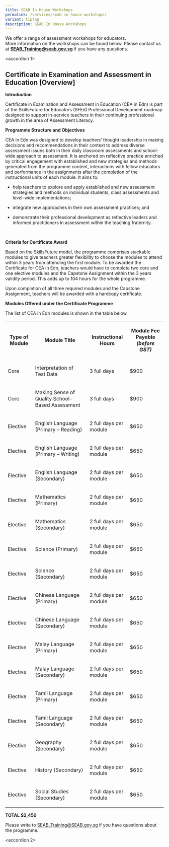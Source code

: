 ```yaml
---
title: SEAB In House Workshops
permalink: /services/seab-in-house-workshops/
variant: tiptap
description: SEAB In House Workshops
---
```

<p>We offer a range of assessment workshops for educators.
<br>More information on the workshops can be found below. Please contact us
at <strong><a href="mailto:seab_training@seab.gov.sg" rel="noopener noreferrer nofollow" target="_blank">SEAB_Training@seab.gov.sg</a></strong> if
you have any questions.</p>
<p>&lt;accordion 1&gt;</p>
<h2>Certificate in Examination and Assessment in Education [Overview]</h2>
<p><strong>Introduction</strong>
</p>
<p>Certificate in Examination and Assessment in Education (CEA in Edn) is
part of the SkillsFuture for Educators (SFEd) Professional Development
roadmap designed to support in-service teachers in their continuing professional
growth in the area of Assessment Literacy.</p>
<p><strong>Programme Structure and Objectives</strong>
</p>
<p>CEA in Edn was designed to develop teachers’ thought leadership in making
decisions and recommendations in their context to address diverse assessment
issues both in their daily classroom assessments and school-wide approach
to assessment. It is anchored on reflective practice enriched by critical
engagement with established and new strategies and methods generated from
the programme content, interactions with fellow educators and performance
in the assignments after the completion of the instructional units of each
module. It aims to:</p>
<ul data-tight="true" class="tight">
<li>
<p>help teachers to explore and apply established and new assessment strategies
and methods on individual students, class assessments and level-wide implementations;</p>
</li>
<li>
<p>integrate new approaches in their own assessment practices; and</p>
</li>
<li>
<p>demonstrate their professional development as reflective leaders and informed
practitioners in assessment within the teaching fraternity.</p>
</li>
</ul>
<p>&nbsp;</p>
<p><strong>Criteria for Certificate Award</strong>
</p>
<p>Based on the SkillsFuture model, the programme comprises stackable modules
to give teachers greater flexibility to choose the modules to attend within
3 years from attending the first module. To be awarded the Certificate
for CEA in Edn, teachers would have to complete two core and one elective
modules and the Capstone Assignment within the 3 years validity period.
This adds up to 104 hours for the whole programme.</p>
<p>Upon completion of all three required modules and the Capstone Assignment,
teachers will be awarded with a hardcopy certificate.</p>
<p><strong>Modules Offered under the Certificate Programme</strong>
</p>
<p>The list of CEA in Edn modules is shown in the table below.</p>
<table>
<tbody>
<tr>
<th rowspan="1" colspan="1">
<p>Type of Module</p>
</th>
<th rowspan="1" colspan="1">
<p>Module Title</p>
</th>
<th rowspan="1" colspan="1">
<p>Instructional Hours</p>
</th>
<th rowspan="1" colspan="1">
<p>Module Fee Payable <em>(before GST)</em>
</p>
</th>
</tr>
<tr>
<td rowspan="1" colspan="1">
<p>Core</p>
</td>
<td rowspan="1" colspan="1">
<p>Interpretation of Test Data</p>
</td>
<td rowspan="1" colspan="1">
<p>3 full days</p>
</td>
<td rowspan="1" colspan="1">
<p>$900</p>
</td>
</tr>
<tr>
<td rowspan="1" colspan="1">
<p>Core</p>
</td>
<td rowspan="1" colspan="1">
<p>Making Sense of Quality School-Based Assessment</p>
</td>
<td rowspan="1" colspan="1">
<p>3 full days</p>
</td>
<td rowspan="1" colspan="1">
<p>$900</p>
</td>
</tr>
<tr>
<td rowspan="1" colspan="1">
<p>Elective</p>
</td>
<td rowspan="1" colspan="1">
<p>English Language (Primary – Reading)</p>
</td>
<td rowspan="1" colspan="1">
<p>2 full days per module</p>
</td>
<td rowspan="1" colspan="1">
<p>$650</p>
</td>
</tr>
<tr>
<td rowspan="1" colspan="1">
<p>Elective</p>
</td>
<td rowspan="1" colspan="1">
<p>English Language (Primary – Writing)</p>
</td>
<td rowspan="1" colspan="1">
<p>2 full days per module</p>
</td>
<td rowspan="1" colspan="1">
<p>$650</p>
</td>
</tr>
<tr>
<td rowspan="1" colspan="1">
<p>Elective</p>
</td>
<td rowspan="1" colspan="1">
<p>English Language (Secondary)</p>
</td>
<td rowspan="1" colspan="1">
<p>2 full days per module</p>
</td>
<td rowspan="1" colspan="1">
<p>$650</p>
</td>
</tr>
<tr>
<td rowspan="1" colspan="1">
<p>Elective</p>
</td>
<td rowspan="1" colspan="1">
<p>Mathematics (Primary)</p>
</td>
<td rowspan="1" colspan="1">
<p>2 full days per module</p>
</td>
<td rowspan="1" colspan="1">
<p>$650</p>
</td>
</tr>
<tr>
<td rowspan="1" colspan="1">
<p>Elective</p>
</td>
<td rowspan="1" colspan="1">
<p>Mathematics (Secondary)</p>
</td>
<td rowspan="1" colspan="1">
<p>2 full days per module</p>
</td>
<td rowspan="1" colspan="1">
<p>$650</p>
</td>
</tr>
<tr>
<td rowspan="1" colspan="1">
<p>Elective</p>
</td>
<td rowspan="1" colspan="1">
<p>Science (Primary)</p>
</td>
<td rowspan="1" colspan="1">
<p>2 full days per module</p>
</td>
<td rowspan="1" colspan="1">
<p>$650</p>
</td>
</tr>
<tr>
<td rowspan="1" colspan="1">
<p>Elective</p>
</td>
<td rowspan="1" colspan="1">
<p>Science (Secondary)</p>
</td>
<td rowspan="1" colspan="1">
<p>2 full days per module</p>
</td>
<td rowspan="1" colspan="1">
<p>$650</p>
</td>
</tr>
<tr>
<td rowspan="1" colspan="1">
<p>Elective</p>
</td>
<td rowspan="1" colspan="1">
<p>Chinese Language (Primary)</p>
</td>
<td rowspan="1" colspan="1">
<p>2 full days per module</p>
</td>
<td rowspan="1" colspan="1">
<p>$650</p>
</td>
</tr>
<tr>
<td rowspan="1" colspan="1">
<p>Elective</p>
</td>
<td rowspan="1" colspan="1">
<p>Chinese Language (Secondary)</p>
</td>
<td rowspan="1" colspan="1">
<p>2 full days per module</p>
</td>
<td rowspan="1" colspan="1">
<p>$650</p>
</td>
</tr>
<tr>
<td rowspan="1" colspan="1">
<p>Elective</p>
</td>
<td rowspan="1" colspan="1">
<p>Malay Language (Primary)</p>
</td>
<td rowspan="1" colspan="1">
<p>2 full days per module</p>
</td>
<td rowspan="1" colspan="1">
<p>$650</p>
</td>
</tr>
<tr>
<td rowspan="1" colspan="1">
<p>Elective</p>
</td>
<td rowspan="1" colspan="1">
<p>Malay Language (Secondary)</p>
</td>
<td rowspan="1" colspan="1">
<p>2 full days per module</p>
</td>
<td rowspan="1" colspan="1">
<p>$650</p>
</td>
</tr>
<tr>
<td rowspan="1" colspan="1">
<p>Elective</p>
</td>
<td rowspan="1" colspan="1">
<p>Tamil Language (Primary)</p>
</td>
<td rowspan="1" colspan="1">
<p>2 full days per module</p>
</td>
<td rowspan="1" colspan="1">
<p>$650</p>
</td>
</tr>
<tr>
<td rowspan="1" colspan="1">
<p>Elective</p>
</td>
<td rowspan="1" colspan="1">
<p>Tamil Language (Secondary)</p>
</td>
<td rowspan="1" colspan="1">
<p>2 full days per module</p>
</td>
<td rowspan="1" colspan="1">
<p>$650</p>
</td>
</tr>
<tr>
<td rowspan="1" colspan="1">
<p>Elective</p>
</td>
<td rowspan="1" colspan="1">
<p>Geography (Secondary)</p>
</td>
<td rowspan="1" colspan="1">
<p>2 full days per module</p>
</td>
<td rowspan="1" colspan="1">
<p>$650</p>
</td>
</tr>
<tr>
<td rowspan="1" colspan="1">
<p>Elective</p>
</td>
<td rowspan="1" colspan="1">
<p>History (Secondary)</p>
</td>
<td rowspan="1" colspan="1">
<p>2 full days per module</p>
</td>
<td rowspan="1" colspan="1">
<p>$650</p>
</td>
</tr>
<tr>
<td rowspan="1" colspan="1">
<p>Elective</p>
</td>
<td rowspan="1" colspan="1">
<p>Social Studies (Secondary)</p>
</td>
<td rowspan="1" colspan="1">
<p>2 full days per module</p>
</td>
<td rowspan="1" colspan="1">
<p>$650</p>
</td>
</tr>
</tbody>
</table>
<p><strong>TOTAL $2,450</strong>
</p>
<p>Please write to <a href="mailto:SEAB_Training@SEAB.gov.sg" rel="noopener noreferrer nofollow" target="_blank"><u>SEAB_Training@SEAB.gov.sg</u></a> if
you have questions about the programme.</p>
<p>&lt;accordion 2&gt;</p>